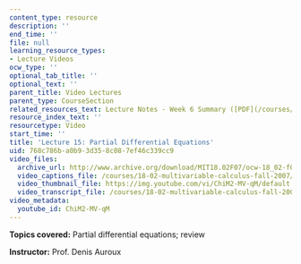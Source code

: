 ```yaml
---
content_type: resource
description: ''
end_time: ''
file: null
learning_resource_types:
- Lecture Videos
ocw_type: ''
optional_tab_title: ''
optional_text: ''
parent_title: Video Lectures
parent_type: CourseSection
related_resources_text: Lecture Notes - Week 6 Summary ([PDF](/courses/18-02-multivariable-calculus-fall-2007/resources/lec_week6))
resource_index_text: ''
resourcetype: Video
start_time: ''
title: 'Lecture 15: Partial Differential Equations'
uid: 768c786b-a0b9-3d35-8c08-7ef46c339cc9
video_files:
  archive_url: http://www.archive.org/download/MIT18.02F07/ocw-18_02-f07-lec15_300k.mp4
  video_captions_file: /courses/18-02-multivariable-calculus-fall-2007/223374e45e79588c99651c24d656c7dc_ChiM2-MV-qM.vtt
  video_thumbnail_file: https://img.youtube.com/vi/ChiM2-MV-qM/default.jpg
  video_transcript_file: /courses/18-02-multivariable-calculus-fall-2007/cd2631b97884f36adbc06dfa0432451f_ChiM2-MV-qM.pdf
video_metadata:
  youtube_id: ChiM2-MV-qM
---
```


**Topics covered:** Partial differential equations; review

**Instructor:** Prof. Denis Auroux